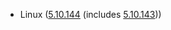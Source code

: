 - Linux ([5.10.144](https://lwn.net/Articles/908783) (includes [5.10.143](https://lwn.net/Articles/908141)))
